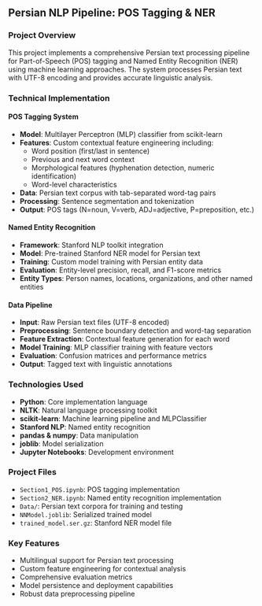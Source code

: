 ## Persian NLP Pipeline: POS Tagging & NER

### Project Overview
This project implements a comprehensive Persian text processing pipeline for Part-of-Speech (POS) tagging and Named Entity Recognition (NER) using machine learning approaches. The system processes Persian text with UTF-8 encoding and provides accurate linguistic analysis.

### Technical Implementation

#### POS Tagging System
- **Model**: Multilayer Perceptron (MLP) classifier from scikit-learn
- **Features**: Custom contextual feature engineering including:
  - Word position (first/last in sentence)
  - Previous and next word context
  - Morphological features (hyphenation detection, numeric identification)
  - Word-level characteristics
- **Data**: Persian text corpus with tab-separated word-tag pairs
- **Processing**: Sentence segmentation and tokenization
- **Output**: POS tags (N=noun, V=verb, ADJ=adjective, P=preposition, etc.)

#### Named Entity Recognition
- **Framework**: Stanford NLP toolkit integration
- **Model**: Pre-trained Stanford NER model for Persian text
- **Training**: Custom model training with Persian entity data
- **Evaluation**: Entity-level precision, recall, and F1-score metrics
- **Entity Types**: Person names, locations, organizations, and other named entities

#### Data Pipeline
- **Input**: Raw Persian text files (UTF-8 encoded)
- **Preprocessing**: Sentence boundary detection and word-tag separation
- **Feature Extraction**: Contextual feature generation for each word
- **Model Training**: MLP classifier training with feature vectors
- **Evaluation**: Confusion matrices and performance metrics
- **Output**: Tagged text with linguistic annotations

### Technologies Used
- **Python**: Core implementation language
- **NLTK**: Natural language processing toolkit
- **scikit-learn**: Machine learning pipeline and MLPClassifier
- **Stanford NLP**: Named entity recognition
- **pandas & numpy**: Data manipulation
- **joblib**: Model serialization
- **Jupyter Notebooks**: Development environment

### Project Files
- `Section1_POS.ipynb`: POS tagging implementation
- `Section2_NER.ipynb`: Named entity recognition implementation
- `Data/`: Persian text corpora for training and testing
- `NNModel.joblib`: Serialized trained model
- `trained_model.ser.gz`: Stanford NER model file

### Key Features
- Multilingual support for Persian text processing
- Custom feature engineering for contextual analysis
- Comprehensive evaluation metrics
- Model persistence and deployment capabilities
- Robust data preprocessing pipeline
